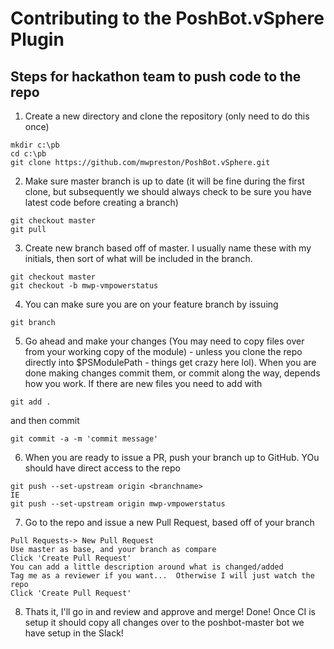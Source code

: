 ﻿# Contributing to the PoshBot.vSphere Plugin

## Steps for hackathon team to push code to the repo
1. Create a new directory and clone the repository (only need to do this once)
```
mkdir c:\pb
cd c:\pb
git clone https://github.com/mwpreston/PoshBot.vSphere.git
```
2. Make sure master branch is up to date (it will be fine during the first clone, but subsequently we should always check to be sure you have latest code before creating a branch)
```
git checkout master
git pull
```
3. Create new branch based off of master. I usually name these with my initials, then sort of what will be included in the branch.
```
git checkout master
git checkout -b mwp-vmpowerstatus
```
4. You can make sure you are on your feature branch by issuing
```
git branch
```
5. Go ahead and make your changes (You may need to copy files over from your working copy of the module) - unless you clone the repo directly into $PSModulePath - things get crazy here lol).  When you are done making changes commit them, or commit along the way, depends how you work.
If there are new files you need to add with
```
git add .
```
and then commit
```
git commit -a -m 'commit message'
```

6. When you are ready to issue a PR, push your branch up to GitHub. YOu should have direct access to the repo
```
git push --set-upstream origin <branchname>
IE
git push --set-upstream origin mwp-vmpowerstatus
```
7. Go to the repo and issue a new Pull Request, based off of your branch
```
Pull Requests-> New Pull Request
Use master as base, and your branch as compare
Click 'Create Pull Request'
You can add a little description around what is changed/added
Tag me as a reviewer if you want...  Otherwise I will just watch the repo
Click 'Create Pull Request'
```
8. Thats it, I'll go in and review and approve and merge!  Done!  Once CI is setup it should copy all changes over to the poshbot-master bot we have setup in the Slack!